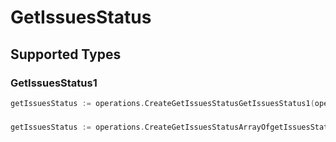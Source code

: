 # GetIssuesStatus


## Supported Types

### GetIssuesStatus1

```go
getIssuesStatus := operations.CreateGetIssuesStatusGetIssuesStatus1(operations.GetIssuesStatus1{/* values here */})
```

### 

```go
getIssuesStatus := operations.CreateGetIssuesStatusArrayOfgetIssuesStatus2([]operations.GetIssuesStatus2{/* values here */})
```

